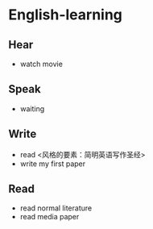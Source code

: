 # English-learning
## Hear
- watch movie
## Speak
- waiting
## Write 
- read <风格的要素：简明英语写作圣经>
- write my first paper
## Read
- read normal literature
- read media paper
